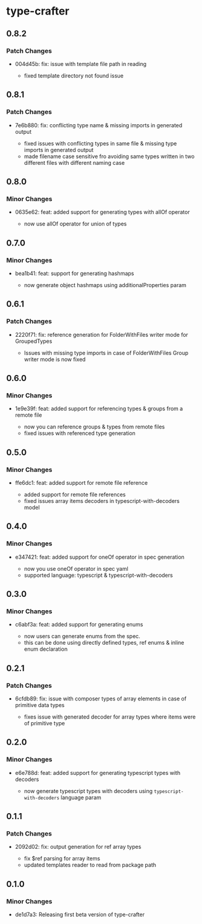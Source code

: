 # type-crafter

## 0.8.2

### Patch Changes

- 004d45b: fix: issue with template file path in reading

  - fixed template directory not found issue

## 0.8.1

### Patch Changes

- 7e6b880: fix: conflicting type name & missing imports in generated output

  - fixed issues with conflicting types in same file & missing type imports in generated output
  - made filename case sensitive fro avoiding same types written in two different files with different naming case

## 0.8.0

### Minor Changes

- 0635e62: feat: added support for generating types with allOf operator

  - now use allOf operator for union of types

## 0.7.0

### Minor Changes

- bea1b41: feat: support for generating hashmaps

  - now generate object hashmaps using additionalProperties param

## 0.6.1

### Patch Changes

- 2220f71: fix: reference generation for FolderWithFiles writer mode for GroupedTypes

  - Issues with missing type imports in case of FolderWithFiles Group writer mode is now fixed

## 0.6.0

### Minor Changes

- 1e9e39f: feat: added support for referencing types & groups from a remote file

  - now you can reference groups & types from remote files
  - fixed issues with referenced type generation

## 0.5.0

### Minor Changes

- ffe6dc1: feat: added support for remote file reference

  - added support for remote file references
  - fixed issues array items decoders in typescript-with-decoders model

## 0.4.0

### Minor Changes

- e347421: feat: added support for oneOf operator in spec generation

  - now you use oneOf operator in spec yaml
  - supported language: typescript & typescript-with-decoders

## 0.3.0

### Minor Changes

- c6abf3a: feat: added support for generating enums

  - now users can generate enums from the spec.
  - this can be done using directly defined types, ref enums & inline enum declaration

## 0.2.1

### Patch Changes

- 6cfdb89: fix: issue with composer types of array elements in case of primitive data types

  - fixes issue with generated decoder for array types where items were of primitive type

## 0.2.0

### Minor Changes

- e6e788d: feat: added support for generating typescript types with decoders

  - now generate typescript types with decoders using `typescript-with-decoders` language param

## 0.1.1

### Patch Changes

- 2092d02: fix: output generation for ref array types

  - fix $ref parsing for array items
  - updated templates reader to read from package path

## 0.1.0

### Minor Changes

- de1d7a3: Releasing first beta version of type-crafter
